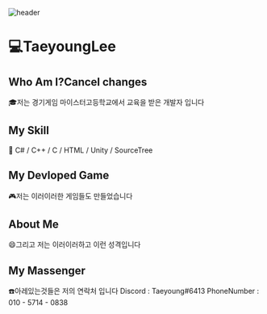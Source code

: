 ![header](https://capsule-render.vercel.app/api?type=slice&&color=FBF8BE&height=300&section=header&text=TaeyoungLee&fontSize=100&fontColor=234E70)
# :computer:TaeyoungLee
## Who Am I?Cancel changes
:mortar_board:저는 경기게임 마이스터고등학교에서 교육을 받은 개발자 입니다
## My Skill
:ledger: C# / C++ / C / HTML / Unity / SourceTree
## My Devloped Game
:video_game:저는 이러이러한 게임들도 만들었습니다
## About Me
:smile:그리고 저는 이러이러하고 이런 성격입니다
## My Massenger
:telephone:아레있는것들은 저의 연락처 입니다
Discord : Taeyoung#6413
PhoneNumber : 010 - 5714 - 0838

